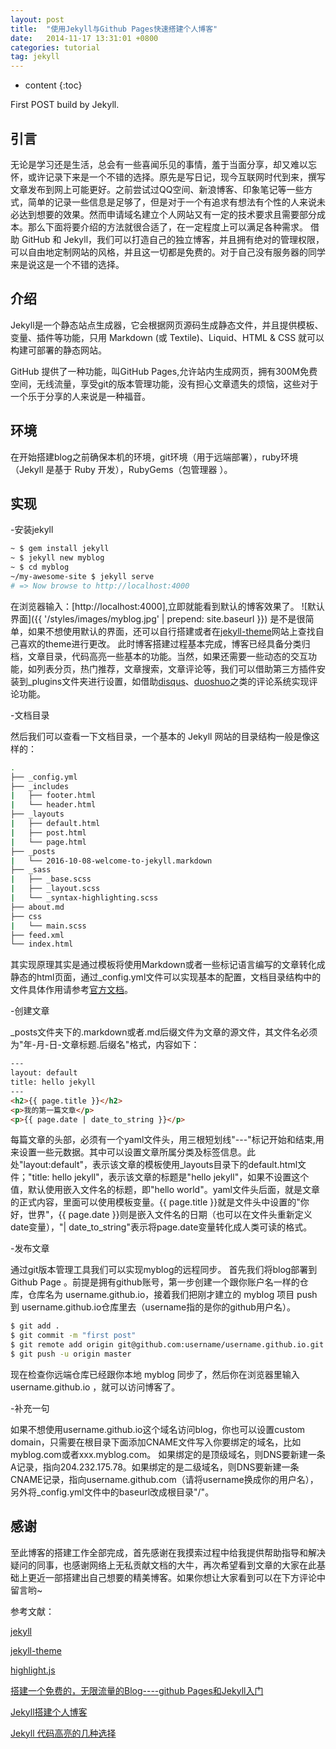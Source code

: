 ```yaml
---
layout: post
title:  "使用Jekyll与Github Pages快速搭建个人博客"
date:   2014-11-17 13:31:01 +0800
categories: tutorial
tag: jekyll
---
```


* content
{:toc}


First POST build by Jekyll.


引言
------------------------
无论是学习还是生活，总会有一些喜闻乐见的事情，羞于当面分享，却又难以忘怀，或许记录下来是一个不错的选择。原先是写日记，现今互联网时代到来，撰写文章发布到网上可能更好。之前尝试过QQ空间、新浪博客、印象笔记等一些方式，简单的记录一些信息是足够了，但是对于一个有追求有想法有个性的人来说未必达到想要的效果。然而申请域名建立个人网站又有一定的技术要求且需要部分成本。那么下面将要介绍的方法就很合适了，在一定程度上可以满足各种需求。
借助 GitHub 和 Jekyll，我们可以打造自己的独立博客，并且拥有绝对的管理权限，可以自由地定制网站的风格，并且这一切都是免费的。对于自己没有服务器的同学来是说这是一个不错的选择。

介绍
------------------------
Jekyll是一个静态站点生成器，它会根据网页源码生成静态文件，并且提供模板、变量、插件等功能，只用 Markdown (或 Textile)、Liquid、HTML & CSS 就可以构建可部署的静态网站。

GitHub 提供了一种功能，叫GitHub Pages,允许站内生成网页，拥有300M免费空间，无线流量，享受git的版本管理功能，没有担心文章遗失的烦恼，这些对于一个乐于分享的人来说是一种福音。

环境
------------------------
在开始搭建blog之前确保本机的环境，git环境（用于远端部署），ruby环境（Jekyll 是基于 Ruby 开发），RubyGems（包管理器 ）。

实现
------------------------

-安装jekyll


```bash
~ $ gem install jekyll
~ $ jekyll new myblog
~ $ cd myblog
~/my-awesome-site $ jekyll serve
# => Now browse to http://localhost:4000
```
在浏览器输入：[http://localhost:4000],立即就能看到默认的博客效果了。
![默认界面]({{ '/styles/images/myblog.jpg' | prepend: site.baseurl  }})
是不是很简单，如果不想使用默认的界面，还可以自行搭建或者在[jekyll-theme](http://jekyllthemes.org/)网站上查找自己喜欢的theme进行更改。
此时博客搭建过程基本完成，博客已经具备分类归档，文章目录，代码高亮一些基本的功能。当然，如果还需要一些动态的交互功能，如列表分页，热门推荐，文章搜索，文章评论等，我们可以借助第三方插件安装到_plugins文件夹进行设置，如借助[disqus](http://disqus.com/)、[duoshuo](http://dev.duoshuo.com/)之类的评论系统实现评论功能。

-文档目录


然后我们可以查看一下文档目录，一个基本的 Jekyll 网站的目录结构一般是像这样的：

```bash
.
├── _config.yml
├── _includes
|   ├── footer.html
|   └── header.html
├── _layouts
|   ├── default.html
|   ├── post.html
|   └── page.html
├── _posts
|   └── 2016-10-08-welcome-to-jekyll.markdown
├── _sass
|   ├── _base.scss
|   ├── _layout.scss
|   └── _syntax-highlighting.scss
├── about.md
├── css
|   └── main.scss
├── feed.xml
└── index.html
```
其实现原理其实是通过模板将使用Markdown或者一些标记语言编写的文章转化成静态的html页面，通过_config.yml文件可以实现基本的配置，文档目录结构中的文件具体作用请参考[官方文档](http://jekyll.com.cn/docs/structure/)。


-创建文章


_posts文件夹下的.markdown或者.md后缀文件为文章的源文件，其文件名必须为"年-月-日-文章标题.后缀名"格式，内容如下：
```html
---
layout: default
title: hello jekyll
---
<h2>{{ page.title }}</h2>
<p>我的第一篇文章</p>
<p>{{ page.date | date_to_string }}</p>
```
每篇文章的头部，必须有一个yaml文件头，用三根短划线"---"标记开始和结束,用来设置一些元数据。其中可以设置文章所属分类及标签信息。此处"layout:default"，表示该文章的模板使用_layouts目录下的default.html文件；"title: hello jekyll"，表示该文章的标题是"hello jekyll"，如果不设置这个值，默认使用嵌入文件名的标题，即"hello world"。yaml文件头后面，就是文章的正式内容，里面可以使用模板变量。{{ page.title }}就是文件头中设置的"你好，世界"，{{ page.date }}则是嵌入文件名的日期（也可以在文件头重新定义date变量），"| date_to_string"表示将page.date变量转化成人类可读的格式。

-发布文章


通过git版本管理工具我们可以实现myblog的远程同步。
首先我们将blog部署到 Github Page 。前提是拥有github账号，第一步创建一个跟你账户名一样的仓库，仓库名为 username.github.io，接着我们把刚才建立的 myblog 项目 push 到 username.github.io仓库里去（username指的是你的github用户名）。
```bash
$ git add .
$ git commit -m "first post"
$ git remote add origin git@github.com:username/username.github.io.git
$ git push -u origin master
```
现在检查你远端仓库已经跟你本地 myblog 同步了，然后你在浏览器里输入 username.github.io ，就可以访问博客了。

-补充一句


如果不想使用username.github.io这个域名访问blog，你也可以设置custom domain，只需要在根目录下面添加CNAME文件写入你要绑定的域名，比如myblog.com或者xxx.myblog.com。
如果绑定的是顶级域名，则DNS要新建一条A记录，指向204.232.175.78。如果绑定的是二级域名，则DNS要新建一条CNAME记录，指向username.github.com（请将username换成你的用户名），另外将_config.yml文件中的baseurl改成根目录"/"。

感谢
------------------------
至此博客的搭建工作全部完成，首先感谢在我摸索过程中给我提供帮助指导和解决疑问的同事，也感谢网络上无私贡献文档的大牛，再次希望看到文章的大家在此基础上更近一部搭建出自己想要的精美博客。如果你想让大家看到可以在下方评论中留言哟~

参考文献：

[jekyll](http://jekyll.com.cn/)

[jekyll-theme](http://jekyllthemes.org/)

[highlight.js](https://highlightjs.org/)

[搭建一个免费的，无限流量的Blog----github Pages和Jekyll入门](http://www.ruanyifeng.com/blog/2012/08/blogging_with_jekyll.html)

[Jekyll搭建个人博客](http://baixin.io/2016/10/jekyll_tutorials1/)

[Jekyll 代码高亮的几种选择](http://blog.csdn.net/qiujuer/article/details/50419279)


